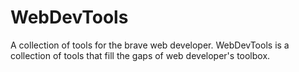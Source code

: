 # WebDevTools
A collection of tools for the brave web developer.
WebDevTools is a collection of tools that fill the gaps of web developer's toolbox.
